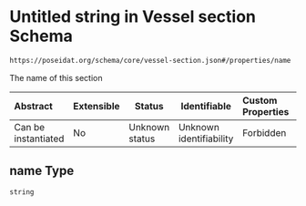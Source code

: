 # Untitled string in Vessel section Schema

```txt
https://poseidat.org/schema/core/vessel-section.json#/properties/name
```

The name of this section


| Abstract            | Extensible | Status         | Identifiable            | Custom Properties | Additional Properties | Access Restrictions | Defined In                                                                       |
| :------------------ | ---------- | -------------- | ----------------------- | :---------------- | --------------------- | ------------------- | -------------------------------------------------------------------------------- |
| Can be instantiated | No         | Unknown status | Unknown identifiability | Forbidden         | Allowed               | none                | [vessel-section.json\*](schemas/core/vessel-section.json "open original schema") |

## name Type

`string`

